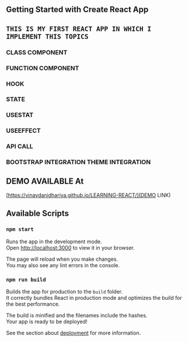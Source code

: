 ## Getting Started with Create React App

## `THIS IS MY FIRST REACT APP IN WHICH I IMPLEMENT THIS TOPICS`
### CLASS COMPONENT
### FUNCTION COMPONENT
### HOOK
### STATE
### USESTAT
### USEEFFECT
### API CALL
### BOOTSTRAP INTEGRATION THEME INTEGRATION

## DEMO AVAILABLE At
[https://vinaydanidhariya.github.io/LEARNING-REACT/](DEMO LINK)
## Available Scripts

### `npm start`

Runs the app in the development mode.\
Open [http://localhost:3000](http://localhost:3000) to view it in your browser.

The page will reload when you make changes.\
You may also see any lint errors in the console.

### `npm run build`

Builds the app for production to the `build` folder.\
It correctly bundles React in production mode and optimizes the build for the best performance.

The build is minified and the filenames include the hashes.\
Your app is ready to be deployed!

See the section about [deployment](https://facebook.github.io/create-react-app/docs/deployment) for more information.
